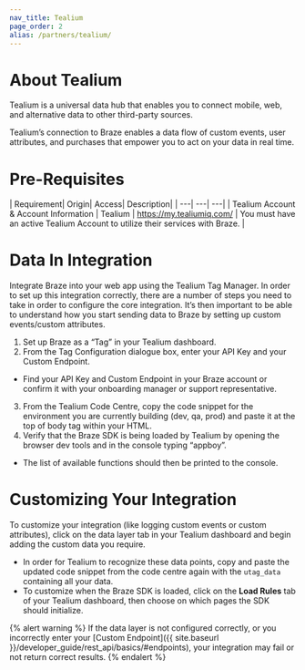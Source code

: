 ```yaml
---
nav_title: Tealium
page_order: 2
alias: /partners/tealium/
---
```


# About Tealium

Tealium is a universal data hub that enables you to connect mobile, web, and alternative data to other third-party sources.

Tealium’s connection to Braze enables a data flow of custom events, user attributes, and purchases that empower you to act on your data in real time.

# Pre-Requisites

| Requirement| Origin| Access| Description|
| ---| ---| ---|
| Tealium Account & Account Information | Tealium | https://my.tealiumiq.com/ | You must have an active Tealium Account to utilize their services with Braze. |

# Data In Integration
Integrate Braze into your web app using the Tealium Tag Manager. In order to set up this integration correctly, there are a number of steps you need to take in order to configure the core integration. It’s then important to be able to understand how you start sending data to Braze by setting up custom events/custom attributes.

1. Set up Braze as a “Tag” in your Tealium dashboard.
2. From the Tag Configuration dialogue box, enter your API Key and your Custom Endpoint.
  * Find your API Key and Custom Endpoint in your Braze account or confirm it with your onboarding manager or support representative.
3. From the Tealium Code Centre, copy the code snippet for the environment you are currently building (dev, qa, prod) and paste it at the top of body tag within your HTML.
5. Verify that the Braze SDK is being loaded by Tealium by opening the browser dev tools and in the console typing “appboy”.
  * The list of available functions should then be printed to the console.

# Customizing Your Integration
To customize your integration (like logging custom events or custom attributes), click on the data layer tab in your Tealium dashboard and begin adding the custom data you require.

* In order for Tealium to recognize these data points, copy and paste the updated code snippet from the code centre again with the ``utag_data`` containing all your data.
* To customize when the Braze SDK is loaded, click on the __Load Rules__ tab of your Tealium dashboard, then choose on which pages the SDK should initialize.

{% alert warning %}
If the data layer is not configured correctly, or you incorrectly enter your [Custom Endpoint]({{ site.baseurl }}/developer_guide/rest_api/basics/#endpoints), your integration may fail or not return correct results.
{% endalert %}
